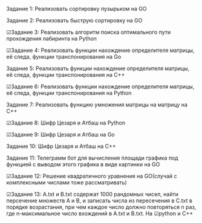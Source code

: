 Задание 1:
Реализовать сортировку пузырьком на GO

Задание 2:
Реализовать быструю сортировку на GO

☑Задание 3:
Реализовать алгоритм поиска оптимального пути прохождения лабиринта на Python

☑Задание 4:
Реализовать функции нахождение определителя матрицы, её следа, функции транспонирования на Go

Задание 5:
Реализовать функции нахождение определителя матрицы, её следа, функции транспонирования на C++

☑Задание 6:
Реализовать функции нахождение определителя матрицы, её следа, функции транспонирования на Python

Задание 7:
Реализовать функцию умножения матрицы на матрицу на C++

☑Задание 8:
Шифр Цезаря и Атбаш на Python

☑Задание 9:
Шифр Цезаря и Атбаш на Go

Задание 10:
Шифр Цезаря и Атбаш на C++

Задание 11:
Телеграмм бот для вычисления площади графика под функцией с выводом этого графика в виде картинки на GO

☑Задание 12:
Решение квадратичного уравнения на GO(случай с комплексными числами тоже рассматривать)

☑Задание 13:
A.txt и B.txt содержат 1000 рандомных чисел, найти персечение множеств A и B, и записать числа из пересечения в C.txt в порядке возрастания, при чем каждое число должно повторяться n раз, где n-максимальное число вхождений в A.txt и B.txt. На ☑python и C++
